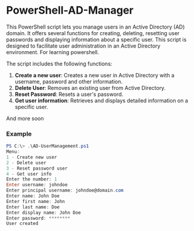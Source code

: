 # PowerShell-AD-Manager

This PowerShell script lets you manage users in an Active Directory (AD) domain. It offers several functions for creating, deleting, resetting user passwords and displaying information about a specific user. This script is designed to facilitate user administration in an Active Directory environment. For learning powershell.

The script includes the following functions:

1. **Create a new user**: Creates a new user in Active Directory with a username, password and other information.
2. **Delete User**: Removes an existing user from Active Directory.
3. **Reset Password**: Resets a user's password.
4. **Get user information**: Retrieves and displays detailed information on a specific user.

And more soon 
### Example

```powershell
PS C:\> .\AD-UserManagement.ps1
Menu:
1 - Create new user
2 - Delete user
3 - Reset password user
4 - Get user info
Enter the number: 1
Enter username: johndoe
Enter principal username: johndoe@domain.com
Enter name: John Doe
Enter first name: John
Enter last name: Doe
Enter display name: John Doe
Enter password: ********
User created
```